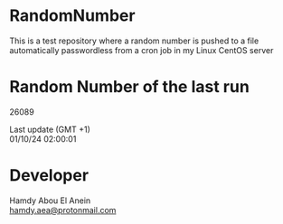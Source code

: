 # RandomNumber    
This is a test repository where a random number is pushed to a file automatically passwordless from a cron job in my Linux CentOS server    
# Random Number of the last run   
26089
      
Last update (GMT +1)    
01/10/24 02:00:01
# Developer    
Hamdy Abou El Anein   
hamdy.aea@protonmail.com
